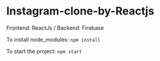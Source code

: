 # Instagram-clone-by-Reactjs
Frontend: ReactJs / Backend: Firebase

To install node_modules:
`npm install`

To start the project:
`npm start`